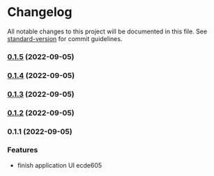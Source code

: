 # Changelog

All notable changes to this project will be documented in this file. See [standard-version](https://github.com/conventional-changelog/standard-version) for commit guidelines.

### [0.1.5](https://github.com/santiagohernandezs/Aria/compare/v0.1.4...v0.1.5) (2022-09-05)

### [0.1.4](https://github.com/santiagohernandezs/Aria/compare/v0.1.3...v0.1.4) (2022-09-05)

### [0.1.3](https://github.com/santiagohernandezs/Aria/compare/v0.1.2...v0.1.3) (2022-09-05)

### [0.1.2](https://github.com/santiagohernandezs/Aria/compare/v0.1.1...v0.1.2) (2022-09-05)

### 0.1.1 (2022-09-05)


### Features

* finish application UI ecde605
